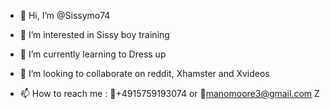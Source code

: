 - 👋 Hi, I’m @Sissymo74
- 👀 I’m interested in Sissy boy training 
- 🌱 I’m currently learning to Dress up
- 💞️ I’m looking to collaborate on reddit, Xhamster and Xvideos

- 📫 How to reach me : 📲+4915759193074 or 📧manomoore3@gmail.com 
Z
<!---
Sissymo74/Sissymo74 is a ✨ special ✨ repository because its `README.md` (this file) appears on your GitHub profile.
You can click the Preview link to take a look at your changes.
--->
